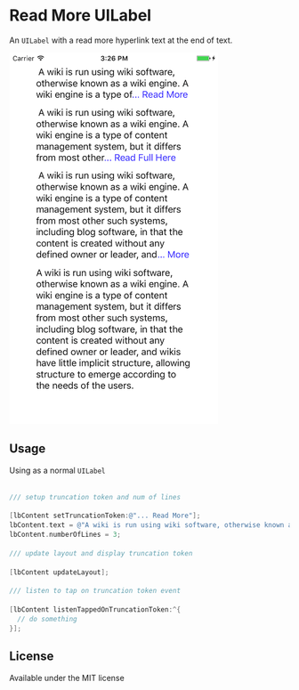 
Read More UILabel
====================

An `UILabel` with a read more hyperlink text at the end of text.

![](https://github.com/anhtukhtn/ReadMoreLabel/blob/master/demo.png)

## Usage

Using as a normal `UILabel`

``` Objective-C

/// setup truncation token and num of lines

[lbContent setTruncationToken:@"... Read More"];
lbContent.text = @"A wiki is run using wiki software, otherwise known as a wiki engine. A wiki engine is a type of content management system, but it differs from most other such systems, including blog software, in that the content is created without any defined owner or leader, and wikis have little implicit structure, allowing structure to emerge according to the needs of the users.";
lbContent.numberOfLines = 3;

/// update layout and display truncation token

[lbContent updateLayout];

/// listen to tap on truncation token event

[lbContent listenTappedOnTruncationToken:^{
  // do something
}];

```

## License

Available under the MIT license

